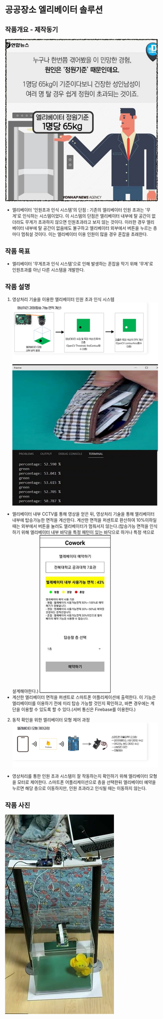 # 공공장소 엘리베이터 솔루션

## 작품개요 - 제작동기
![Image](./src/img_modification.jpg)
- 엘리베이터 '인원초과 인식 시스템'의 단점
 : 기존의 엘리베이터 인원 초과는 '무게'로 인식하는 시스템이었다. 이 시스템의 단점은 엘리베이터 내부에 탈 공간이 없더라도 무게가 초과하지 않으면 인원초과라고 보지 않는 것이다. 이러한 경우 엘리베이터 내부에 탈 공간이 없음에도 불구하고 엘리베이터 외부에서 버튼을 누르는 층마다 멈춰설 것이다. 이는 엘리베이터 이용 인원이 많을 경우 혼잡을 초래한다.

## 작품 목표
- 엘리베이터 '무게초과 인식 시스템'으로 인해 발생하는 혼잡을 막기 위해 '무게'로 인원초과를 아닌 다른 시스템을 개발한다.

## 작품 설명
1. 영상처리 기술을 이용한 엘리베이터 인원 초과 인식 시스템
![Image](./src/img_camera.jpg) ![image](./src/img_test.jpg)
- 엘리베이터 내부 CCTV를 통해 영상을 얻은 뒤, 영상처리 기술을 통해 엘리베이터 내부에 탑승가능한 면적을 계산한다. 계산한 면적을 퍼센트로 환산하여 10%이하일 때는 외부에서 버튼을 눌러도 엘리베이터가 멈춰서지 않는다.(탑승가능 면적을 인식하기 위해 엘리베이터 내부 바닥을 특정 패턴이 있는 바닥으로 하거나 특정 색으로 설계해야한다.)
![Image](./src/img_app.jpg)
- 계산한 엘리베이터 면적을 퍼센트로 스마트폰 어플리케이션에 출력한다. 이 기능은 엘리베이터를 이용하기 전에 미리 탑승 가능할 것인지 확인하고, 바쁜 경우에는 계단을 이용할 수 있도록 할 수 있다.(서버 통신은 Firebase를 이용한다.)

2. 동작 확인을 위한 엘리베이터 모형 제어 과정
![Image](./src/img_motor.jpg)
- 영상처리를 통한 인원 초과 시스템이 잘 작동하는지 확인하기 위해 엘리베이터 모형을 모터로 제어한다. 스마트폰 어플리케이션으로 층을 선택한뒤 엘리베이터 예약을 누르면 해당 층으로 이동하지만, 인원 초과라고 인식될 때는 이동하지 않는다.

## 작품 사진
![Image](./src/img_elevator.jpg)

